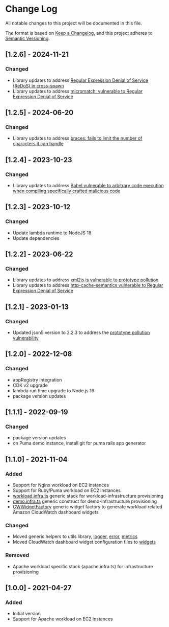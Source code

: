 # Change Log

All notable changes to this project will be documented in this file.

The format is based on [Keep a Changelog](https://keepachangelog.com/en/1.0.0/),
and this project adheres to [Semantic Versioning](https://semver.org/spec/v2.0.0.html).

## [1.2.6] - 2024-11-21

### Changed

- Library updates to address [Regular Expression Denial of Service (ReDoS) in cross-spawn](https://avd.aquasec.com/nvd/cve-2024-21538)
- Library updates to address [micromatch: vulnerable to Regular Expression Denial of Service](https://avd.aquasec.com/nvd/cve-2024-4067)

## [1.2.5] - 2024-06-20

### Changed

- Library updates to address [braces: fails to limit the number of characters it can handle](https://avd.aquasec.com/nvd/2024/cve-2024-4068/)

## [1.2.4] - 2023-10-23

### Changed

- Library updates to address [Babel vulnerable to arbitrary code execution when compiling specifically crafted malicious code](https://nvd.nist.gov/vuln/detail/CVE-2023-45133)

## [1.2.3] - 2023-10-12

### Changed

- Update lambda runtime to NodeJS 18
- Update dependencies

## [1.2.2] - 2023-06-22

### Changed

- Library updates to address [xml2js is vulnerable to prototype pollution](https://cwe.mitre.org/data/definitions/1321.html)
- Library updates to address [http-cache-semantics vulnerable to Regular Expression Denial of Service](https://cwe.mitre.org/data/definitions/1333.html)

## [1.2.1] - 2023-01-13

### Changed

- Updated json5 version to 2.2.3 to address the [prototype pollution vulnerability](https://nvd.nist.gov/vuln/detail/CVE-2022-46175)

## [1.2.0] - 2022-12-08

### Changed

- appRegistry integration
- CDK v2 upgrade
- lambda run time upgrade to Node.js 16
- package version updates

## [1.1.1] - 2022-09-19

### Changed

- package version updates
- on Puma demo instance, install git for puma rails app generator

## [1.1.0] - 2021-11-04

### Added

- Support for Nginx workload on EC2 instances
- Support for Ruby/Puma workload on EC2 instances
- [workload.infra.ts](./source/resources/lib/workload.infra.ts) generic stack for workload-infrastructure provisioning
- [demo.infra.ts](./source/resources/lib/demo.infra.ts) generic construct for demo-infrastructure provisioning
- [CWWidgetFactory](./source/services/dashboardHandler/lib/CWWidgetFactory.ts) generic widget factory to generate workload related Amazon CloudWatch dashboard widgets

### Changed

- Moved generic helpers to utils library, [logger](./source/services/utils/logger), [error](./source/services/utils/error), [metrics](./source/services/utils/metrics)
- Moved CloudWatch dashboard widget configuration files to [widgets](./source/services/dashboardHandler/lib/widgets)

### Removed

- Apache workload specific stack (apache.infra.ts) for infrastructure provisioning

## [1.0.0] - 2021-04-27

### Added

- Initial version
- Support for Apache workload on EC2 instances
